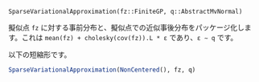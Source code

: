 ```
SparseVariationalApproximation(fz::FiniteGP, q::AbstractMvNormal)
```

擬似点 `fz` に対する事前分布と、擬似点での近似事後分布をパッケージ化します。これは `mean(fz) + cholesky(cov(fz)).L * ε` であり、`ε ∼ q` です。

以下の短縮形です。

```julia
SparseVariationalApproximation(NonCentered(), fz, q)
```
